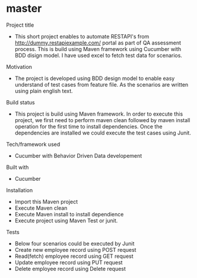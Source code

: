 # master
Project title
 - This short project enables to automate RESTAPI's from http://dummy.restapiexample.com/ portal as part of QA assessment process.
This is build using Maven framework using Cucumber with BDD disign model. I have used excel to fetch test data for scenarios.  

Motivation
 - The project is developed using BDD design model to enable easy understand of test cases from feature file. As the scenarios are written using plain english text.

Build status
 - This project is build using Maven framework. In order to execute this project, we first need to perform maven clean followed by maven install operation for the first time to install dependencies. Once the dependencies are installed we could execute the test cases using Junit. 

Tech/framework used
 - Cucumber with Behavior Driven Data developement

Built with
 - Cucumber

Installation
 - Import this Maven project
 - Execute Maven clean
 - Execute Maven install to install dependience
 - Execute project using Maven Test or junit.

Tests
 - Below four scenarios could be executed by Junit
 - Create new employee record using POST request
 - Read(fetch) employee record using GET request
 - Update employee record using PUT request 
 - Delete employee record using Delete request 












